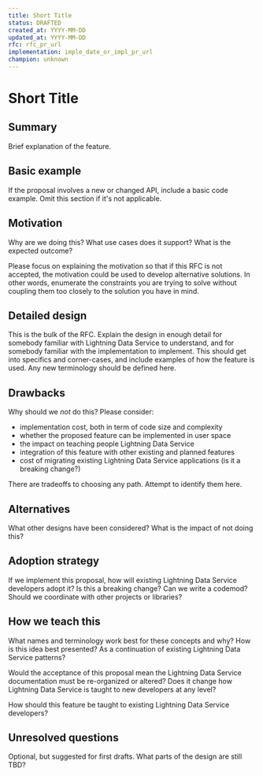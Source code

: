 ```yaml
---
title: Short Title
status: DRAFTED
created_at: YYYY-MM-DD
updated_at: YYYY-MM-DD
rfc: rfc_pr_url
implementation: imple_date_or_impl_pr_url
champion: unknown
---
```


# Short Title

## Summary

Brief explanation of the feature.

## Basic example

If the proposal involves a new or changed API, include a basic code example.
Omit this section if it's not applicable.

## Motivation

Why are we doing this? What use cases does it support? What is the expected
outcome?

Please focus on explaining the motivation so that if this RFC is not accepted,
the motivation could be used to develop alternative solutions. In other words,
enumerate the constraints you are trying to solve without coupling them too
closely to the solution you have in mind.

## Detailed design

This is the bulk of the RFC. Explain the design in enough detail for somebody
familiar with Lightning Data Service to understand, and for somebody familiar with the
implementation to implement. This should get into specifics and corner-cases,
and include examples of how the feature is used. Any new terminology should be
defined here.

## Drawbacks

Why should we *not* do this? Please consider:

- implementation cost, both in term of code size and complexity
- whether the proposed feature can be implemented in user space
- the impact on teaching people Lightning Data Service
- integration of this feature with other existing and planned features
- cost of migrating existing Lightning Data Service applications (is it a breaking change?)

There are tradeoffs to choosing any path. Attempt to identify them here.

## Alternatives

What other designs have been considered? What is the impact of not doing this?

## Adoption strategy

If we implement this proposal, how will existing Lightning Data Service developers adopt it? Is
this a breaking change? Can we write a codemod? Should we coordinate with
other projects or libraries?

## How we teach this

What names and terminology work best for these concepts and why? How is this
idea best presented? As a continuation of existing Lightning Data Service patterns?

Would the acceptance of this proposal mean the Lightning Data Service documentation must be
re-organized or altered? Does it change how Lightning Data Service is taught to new developers
at any level?

How should this feature be taught to existing Lightning Data Service developers?

## Unresolved questions

Optional, but suggested for first drafts. What parts of the design are still
TBD?

